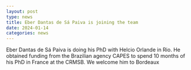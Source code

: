 ```yaml
---
layout: post
type: news
title: Eber Dantas de Sá Paiva is joining the team
date: 2024-01-14
categories: news
---
```

Eber Dantas de Sá Paiva is doing his PhD with Helcio Orlande in Rio. He obtained funding from the Brazilian agency CAPES to spend 10 months of his PhD in France at the CRMSB. We welcome him to Bordeaux